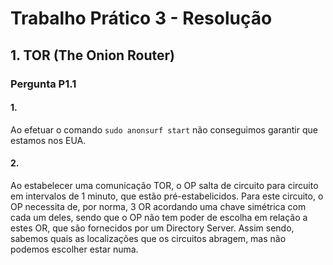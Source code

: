 # Trabalho Prático 3 - Resolução

## 1\. TOR (The Onion Router)

### Pergunta P1.1

#### 1.
Ao efetuar o comando ``sudo anonsurf start`` não conseguimos garantir que estamos nos EUA.

#### 2.
Ao estabelecer uma comunicação TOR, o OP salta de circuito para circuito em intervalos de 1 minuto, que estão pré-estabelicidos. Para este circuito, o OP necessita de, por norma, 3 OR acordando uma chave simétrica com cada um deles, sendo que o OP não tem poder de escolha em relação a estes OR, que são fornecidos por um Directory Server. Assim sendo, sabemos quais as localizações que os circuitos abragem, mas não podemos escolher estar numa.
